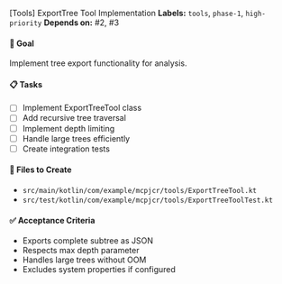 [Tools] ExportTree Tool Implementation
**Labels:** `tools`, `phase-1`, `high-priority`
**Depends on:** #2, #3

#### 🎯 Goal
Implement tree export functionality for analysis.

#### 📋 Tasks
- [ ] Implement ExportTreeTool class
- [ ] Add recursive tree traversal
- [ ] Implement depth limiting
- [ ] Handle large trees efficiently
- [ ] Create integration tests

#### 📁 Files to Create
- `src/main/kotlin/com/example/mcpjcr/tools/ExportTreeTool.kt`
- `src/test/kotlin/com/example/mcpjcr/tools/ExportTreeToolTest.kt`

#### ✅ Acceptance Criteria
- Exports complete subtree as JSON
- Respects max depth parameter
- Handles large trees without OOM
- Excludes system properties if configured